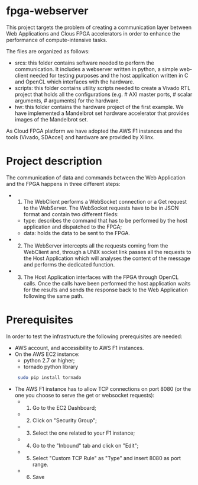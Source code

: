 # fpga-webserver

This project targets the problem of creating a communication layer between Web Applications and Clous FPGA accelerators in order to enhance the performance of compute-intensive tasks.

The files are organized as follows:
  - srcs: this folder contains software needed to perform the communication. It includes a webserver written in python, a simple web-client needed for testing purposes and the host application written in C and OpenCL which interfaces with the hardware.
  - scripts: this folder contains utility scripts needed to create a Vivado RTL project that holds all the configurations (e.g. # AXI master ports, # scalar arguments, # arguments) for the hardware.
  - hw: this folder contains the hardware project of the first example. We have implemented a Mandelbrot set hardware accelerator that provides images of the Mandelbrot set.

As Cloud FPGA platform we have adopted the AWS F1 instances and the tools (Vivado, SDAccel) and hardware are provided by Xilinx.

# Project description

The communication of data and commands between the Web Application and the FPGA happens in three different steps:

  - 1) The WebClient performs a WebSocket connection or a Get request to the WebServer. The WebSocket requests have to be in JSON format and contain two different fileds:
    - type: describes the command that has to be performed by the host application and dispatched to the FPGA;
    - data: holds the data to be sent to the FPGA.
  - 2) The WebServer intercepts all the requests coming from the WebClient and, through a UNIX socket link passes all the requests to the Host Application which will analyses the content of the message and performs the dedicated function.
  - 3) The Host Application interfaces with the FPGA through OpenCL calls. Once the calls have been performed the host application waits for the results and sends the response back to the Web Application following the same path.

# Prerequisites

In order to test the infrastructure the following prerequisites are needed:
  - AWS account, and accessibility to AWS F1 instances.
  - On the AWS EC2 instance:
    - python 2.7 or higher;
    - tornado python library
     ```sh
      sudo pip install tornado
     ```
  - The AWS F1 instance has to allow TCP connections on port 8080 (or the one you choose to serve the get or websocket requests):
    - 1) Go to the EC2 Dashboard;
    - 2) Click on "Security Group";
    - 3) Select the one related to your F1 instance;
    - 4) Go to the "Inbound" tab and click on "Edit";
    - 5) Select "Custom TCP Rule" as "Type" and insert 8080 as port range.
    - 6) Save
